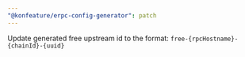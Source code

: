 ```yaml
---
"@konfeature/erpc-config-generator": patch
---
```


Update generated free upstream id to the format: `free-{rpcHostname}-{chainId}-{uuid}`
